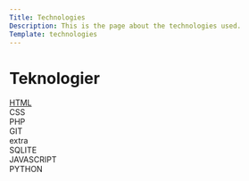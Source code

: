 ```yaml
---
Title: Technologies
Description: This is the page about the technologies used. 
Template: technologies
---
```



<span class="title">Teknologier</span>
==========================

<div class="box html">
<a href="technology/html">HTML</a>
</div>

<div class="box css">
CSS
</div>

<!-- ROW 3-->
<div class="box php">
PHP
</div>

<div class="box git">
GIT
</div>

<div class="box extra">
extra
</div>
	
<!-- ROW 4 -->

<div class="box sql">
SQLITE
</div>

<!-- ROW 5 -->	

<div class="box js">
JAVASCRIPT
</div>

<div class="box py">
PYTHON
</div>